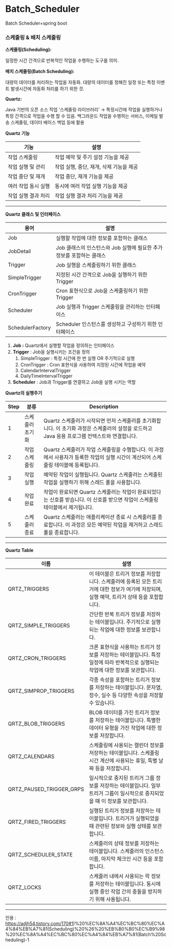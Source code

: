 # Batch_Scheduler
Batch Scheduler+spring boot

### 스케줄링 & 배치 스케줄링

**스케줄링(Scheduling):**

일정한 시간 간격으로 반복적인 작업을 수행하는 도구를 의미.
    

**배치 스케줄링(Batch Scheduling):** 

대량의 데이터를 처리하는 작업을 자동화. 대량의 데이터를 정해진 일정 또는 특정 이벤트 발생시간에 자동화 처리를 하기 위한 것.
    

**Quartz:**

Java 기반의 오픈 소스 작업 ‘스케줄링 라이브러리’  → 특정시간에 작업을 실행하거나 특정 간격으로 작업을 수행 할 수 있음.
백그라운드 작업을 수행하는 서비스, 이메일 발송 스케줄링, 데이터 베이스 백업 등에 활용

**Quartz 기능**

| 기능               | 설명 |
|-------------|----------|
| 작업 스케줄링       | 작업 예약 및 주기 설정 기능을 제공  |
| 작업 실행 및 관리   | 작업 실행, 중단, 재개, 삭제 기능을 제공  |
| 작업 중단 및 재개   | 작업 중단, 재개 기능을 제공 |
| 여러 작업 동시 실행 | 동시에 여러 작업 실행 기능을 제공 |
| 작업 실행 결과 처리 | 작업 실행 결과 처리 기능을 제공 |

---

**Quartz 클래스 및 인터페이스**

| 용어              | 설명 |
|-------------|----------|
| Job               | 실행할 작업에 대한 정보를 포함하는 클래스 |
| JobDetail         | Job 클래스의 인스턴스와 Job 실행에 필요한 추가 정보를 포함하는 클래스 |
| Trigger           | Job 실행을 스케줄링하기 위한 클래스 |
| SimpleTrigger     | 지정된 시간 간격으로 Job을 실행하기 위한 Trigger |
| CronTrigger       | Cron 표현식으로 Job을 스케줄링하기 위한 Trigger |
| Scheduler         | Job 실행과 Trigger 스케줄링을 관리하는 인터페이스 |
| SchedulerFactory  | Scheduler 인스턴스를 생성하고 구성하기 위한 인터페이스 |
1. **Job :** Quartz에서 실행할 작업을 정의하는 인터페이스
2. **Trigger** : Job을 실행시키는 조건을 정의
    1. SimpleTrigger : 특정 시간에 한 번 실행 OR 주기적으로 실행
    2. CronTrigger : Cron 표현식을 사용하여 지정된 시간에 작업을 예약
    3. CalendarIntervalTrigger
    4. DailyTimeIntervalTrigger
3. **Scheduler** : Job과 Trigger를 연결하고 Job을 실행 시키는 역할

**Quartz의 실행주기**

| Step | 분류 | Description |
|------|----------------|-------------|
| 1    | 스케줄러 초기화  | Quartz 스케줄러가 시작되면 먼저 스케줄러를 초기화합니다. 이 초기화 과정은 스케줄러의 설정을 로드하고 Java 응용 프로그램 컨텍스트와 연결합니다. |
| 2    | 작업 스케줄링 | Quartz 스케줄러가 작업 스케줄링을 수행합니다. 이 과정에서 사용자가 등록한 작업의 실행 시간이 계산되어 스케줄링 테이블에 등록됩니다. |
| 3    | 작업 실행        | 예약된 작업이 실행됩니다. Quartz 스케줄러는 스케줄된 작업을 실행하기 위해 스레드 풀을 사용합니다. |
| 4    | 작업 완료       | 작업이 완료되면 Quartz 스케줄러는 작업이 완료되었다는 신호를 받습니다. 이 신호를 받으면 작업이 스케줄링 테이블에서 제거됩니다. |
| 5    | 스케줄러 종료   | Quartz 스케줄러는 애플리케이션 종료 시 스케줄러를 종료합니다. 이 과정은 모든 예약된 작업을 제거하고 스레드 풀을 종료합니다. |
------------------------------------------------------------------------------------------------------------------------------------------------------------------------------------------------------------

**Quartz Table**

| 이름 | 설명 |
| --- | --- |
| QRTZ_TRIGGERS | 이 테이블은 트리거 정보를 저장합니다. 스케줄러에 등록된 모든 트리거에 대한 정보가 여기에 저장되며, 실행 예약, 트리거 상태 등을 포함합니다. |
| QRTZ_SIMPLE_TRIGGERS | 간단한 반복 트리거 정보를 저장하는 테이블입니다. 주기적으로 실행되는 작업에 대한 정보를 보관합니다. |
| QRTZ_CRON_TRIGGERS | 크론 표현식을 사용하는 트리거 정보를 저장하는 테이블입니다. 특정 일정에 따라 반복적으로 실행되는 작업에 대한 정보를 보관합니다. |
| QRTZ_SIMPROP_TRIGGERS | 각종 속성을 포함하는 트리거 정보를 저장하는 테이블입니다. 문자열, 정수, 실수 등 다양한 속성을 저장할 수 있습니다. |
| QRTZ_BLOB_TRIGGERS | BLOB 데이터를 가진 트리거 정보를 저장하는 테이블입니다. 특별한 데이터 유형을 가진 작업에 대한 정보를 저장합니다. |
| QRTZ_CALENDARS | 스케줄링에 사용되는 캘린더 정보를 저장하는 테이블입니다. 스케줄링 시간 계산에 사용되는 휴일, 특별 날짜 등을 저장합니다. |
| QRTZ_PAUSED_TRIGGER_GRPS | 일시적으로 중지된 트리거 그룹 정보를 저장하는 테이블입니다. 일부 트리거 그룹이 일시적으로 중지되었을 때 이 정보를 보관합니다. |
| QRTZ_FIRED_TRIGGERS | 실행된 트리거 정보를 저장하는 테이블입니다. 트리거가 실행되었을 때 관련된 정보와 실행 상태를 보관합니다. |
| QRTZ_SCHEDULER_STATE | 스케줄러의 상태 정보를 저장하는 테이블입니다. 스케줄러의 인스턴스 이름, 마지막 체크인 시간 등을 포함합니다. |
| QRTZ_LOCKS | 스케줄러 내에서 사용되는 락 정보를 저장하는 테이블입니다. 동시에 실행 중인 작업 간의 충돌을 방지하기 위해 사용됩니다. |
------------------------------------------------------------------------------------------------------------------------------------------------------------------------------------------------------------


인용 : https://adjh54.tistory.com/170#1)%20%EC%8A%A4%EC%BC%80%EC%A4%84%EB%A7%81(Scheduling)%20%26%20%EB%B0%B0%EC%B9%98%20%EC%8A%A4%EC%BC%80%EC%A4%84%EB%A7%81(Batch%20Scheduling)-1

